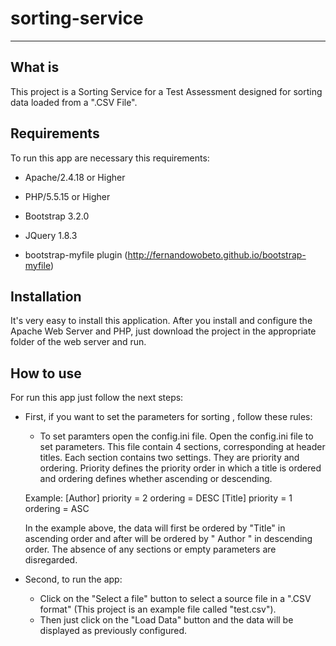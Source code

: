 # sorting-service
-----------------

What is 
-------
This project is a Sorting Service for a Test Assessment designed for sorting data loaded from a ".CSV File".

Requirements
------------
To run this app are necessary this requirements:

* Apache/2.4.18 or Higher

* PHP/5.5.15 or Higher

* Bootstrap 3.2.0

* JQuery 1.8.3

* bootstrap-myfile plugin (http://fernandowobeto.github.io/bootstrap-myfile)

Installation
------------

It's very easy to install this application. After you install and configure the Apache Web Server and PHP, just download the project in the appropriate folder of the web server and run. 


How to use
------------

For run this app just follow the next steps:

* First, if you want to set the parameters for sorting , follow these rules:
  
  * To set paramters open the config.ini file. Open the config.ini file to set parameters. This file  contain 4 sections, corresponding at header titles. Each section contains two settings. They are priority and ordering. Priority defines the priority order in which a title is ordered and ordering defines whether ascending or descending.
  
  Example:
      [Author]
        priority = 2
        ordering = DESC
      [Title]
        priority = 1
        ordering = ASC

  In the example above, the data will first be ordered by "Title" in ascending order and after will be ordered by " Author " in descending order. The absence of any sections or empty parameters are disregarded.

* Second, to run the app:
  
  * Click on the "Select a file" button to select a source file in a ".CSV format" (This project is an example file called "test.csv").
  * Then just click on the "Load Data" button and the data will be displayed as previously configured. 



